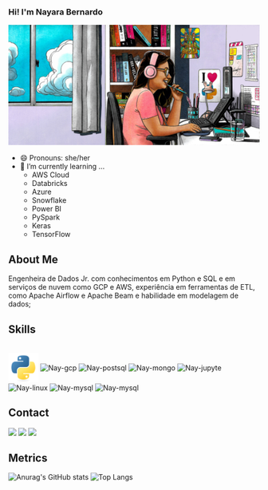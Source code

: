### Hi! I'm Nayara Bernardo

![capa_github](https://github.com/nayyarabernardo/nayyarabernardo/blob/main/Nay%20Github.jpg?raw=true)
<!--![counter](https://enxp7tl7m11xqsi.m.pipedream.net?color=blueviolet) -->

- 😄 Pronouns: she/her
- 🌱 I’m currently learning ...
  - AWS Cloud
  - Databricks
  - Azure
  - Snowflake
  - Power BI
  - PySpark
  - Keras
  - TensorFlow


## About Me

Engenheira de Dados Jr. com conhecimentos em Python e SQL e em serviços de nuvem como GCP e AWS, experiência em ferramentas de ETL, como Apache Airflow e Apache Beam e habilidade em modelagem de dados; 


## Skills


<div style="display: inline_block"><br>
<img align="center" alt="Nay-Python" height="60" width="60" src="https://raw.githubusercontent.com/devicons/devicon/master/icons/python/python-original.svg">
<img align="center" alt="Nay-gcp" height="60" width="60" src="https://cdn.jsdelivr.net/gh/devicons/devicon/icons/googlecloud/googlecloud-original.svg">
<img align="center" alt="Nay-postsql" height="60" width="60" src="https://cdn.jsdelivr.net/gh/devicons/devicon/icons/postgresql/postgresql-original.svg">
<img align="center" alt="Nay-mongo" height="60" width="60" src="https://cdn.jsdelivr.net/gh/devicons/devicon/icons/mongodb/mongodb-plain-wordmark.svg">
<img align="center" alt="Nay-jupyte" height="60" width="60" src="https://cdn.jsdelivr.net/gh/devicons/devicon/icons/jupyter/jupyter-original-wordmark.svg">
<img align="center" alt="Nay-linux" height="60" width="60" src="https://cdn.jsdelivr.net/gh/devicons/devicon/icons/linux/linux-original.svg">
<img align="center" alt="Nay-mysql" height="60" width="60" src="https://cdn.jsdelivr.net/gh/devicons/devicon/icons/mysql/mysql-original.svg">
<img align="center" alt="Nay-mysql" height="60" width="60" src="https://cdn.jsdelivr.net/gh/devicons/devicon/icons/pandas/pandas-original.svg">
</div>

## Contact

<div> 
 <a href="https://www.gitshowcase.com/nayyarabernardo" target="_blank"><img src="https://img.shields.io/badge/Portfolio-5340ff?style=for-the-badge&logo=Google-chrome&logoColor=white" target="_blank"></a> 	
 <a href = "mailto:nayyarabernardo@gmail.com"><img src="https://img.shields.io/badge/-Gmail-%23333?style=for-the-badge&logo=gmail&logoColor=white" target="_blank"></a>
  <a href="https://www.linkedin.com/in/nayyarabernardo" target="_blank"><img src="https://img.shields.io/badge/-LinkedIn-%230077B5?style=for-the-badge&logo=linkedin&logoColor=white" target="_blank"></a> 
</div>

## Metrics


![Anurag's GitHub stats](https://github-readme-stats.vercel.app/api?username=nayyarabernardo&show_icons=true&theme=omni&hide=contribs,prs)
![Top Langs](https://github-readme-stats.vercel.app/api/top-langs/?username=nayyarabernardo&layout=compact&theme=omni)


